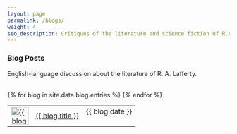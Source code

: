 ```yaml
---
layout: page
permalink: /blogs/
weight: 4
seo_description: Critiques of the literature and science fiction of R.A. Lafferty, with topics including mythology, ancient history, technology, philosophy, magic and mystery.
---
```


### Blog Posts

English-language discussion about the literature of R. A. Lafferty. 
<br>
<br>

<div>

<table cellpadding="5">
{% for blog in site.data.blog.entries %}
  <tr>
    <td><img src="{{ blog.image }}" width="40" title="{{ blog.author }}"></td>
    <td><a href="{{ blog.link }}">{{ blog.title }}</a></td>
    <td valign="top">{{ blog.date }}</td>
  </tr>
{% endfor %}
</table>

</div>
